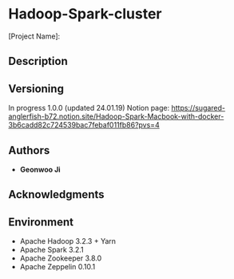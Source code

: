 # Hadoop-Spark-cluster

[Project Name]: 

## Description

## Versioning

In progress 1.0.0 (updated 24.01.19)
Notion page: https://sugared-anglerfish-b72.notion.site/Hadoop-Spark-Macbook-with-docker-3b6cadd82c724539bac7febaf011fb86?pvs=4

## Authors
* **Geonwoo Ji** 


## Acknowledgments

## Environment
* Apache Hadoop 3.2.3 + Yarn
* Apache Spark 3.2.1
* Apache Zookeeper 3.8.0
* Apache Zeppelin 0.10.1

